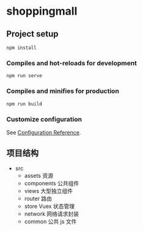 # shoppingmall

## Project setup

```
npm install
```

### Compiles and hot-reloads for development

```
npm run serve
```

### Compiles and minifies for production

```
npm run build
```

### Customize configuration

See [Configuration Reference](https://cli.vuejs.org/config/).

## 项目结构

- src
  - assets 资源
  - components 公共组件
  - views 大型独立组件
  - router 路由
  - store Vuex 状态管理
  - network 网络请求封装
  - common 公共 js 文件
